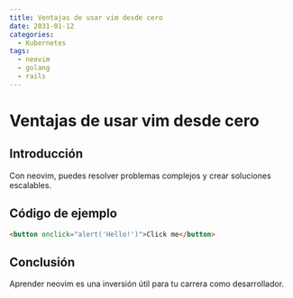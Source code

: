 ```yaml
---
title: Ventajas de usar vim desde cero
date: 2031-01-12
categories:
  - Kubernetes
tags:
  - neovim
  - golang
  - rails
---
```


# Ventajas de usar vim desde cero

## Introducción

Con neovim, puedes resolver problemas complejos y crear soluciones escalables.

## Código de ejemplo

```html
<button onclick="alert('Hello!')">Click me</button>
```

## Conclusión

Aprender neovim es una inversión útil para tu carrera como desarrollador.